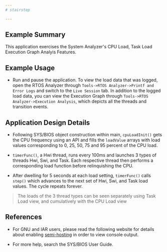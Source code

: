 ```yaml
---
# stairstep

---
```


## Example Summary

This application exercises the System Analyzer's CPU Load, Task Load
Execution Graph Analyis Features.

## Example Usage

* Run and pause the application. To view the load data that was logged, open the
RTOS Analyzer through `Tools->RTOS Analyzer->Printf and Error Logs` and switch
to the `Live Session` tab. In addition to the logged load data, you can view
the Execution Graph through `Tools->RTOS Analyzer->Execution Analysis`, which
depicts all the threads and transition events.

## Application Design Details

* Following SYS/BIOS object construction within main,
`cpuLoadInit()` gets the CPU frequency using an API and
fills the `loadValue` arrays with load values corresponding to
0, 25, 50, 75 and 95 percent of the CPU load.

* `timerFunc()`, a Hwi thread, runs every 100ms and launches
3 types of threads Hwi, Swi, and Task. Each respective thread
then performs a corresponding load function before relinquishing the CPU.

* After dwelling for 5 seconds at each load setting, `timerFunc()`
calls `step()` which advances to the next set of Hwi, Swi, and
Task load values. The cycle repeats forever.

> The loads of the 3 thread types can be seen separately using
> Task Load view, and cumulatively with the CPU Load view

## References

* For GNU and IAR users, please read the following website for details about
enabling [semi-hosting](http://processors.wiki.ti.com/index.php/TI-RTOS_Examples_SemiHosting)
in order to view console output.

* For more help, search the SYS/BIOS User Guide.
